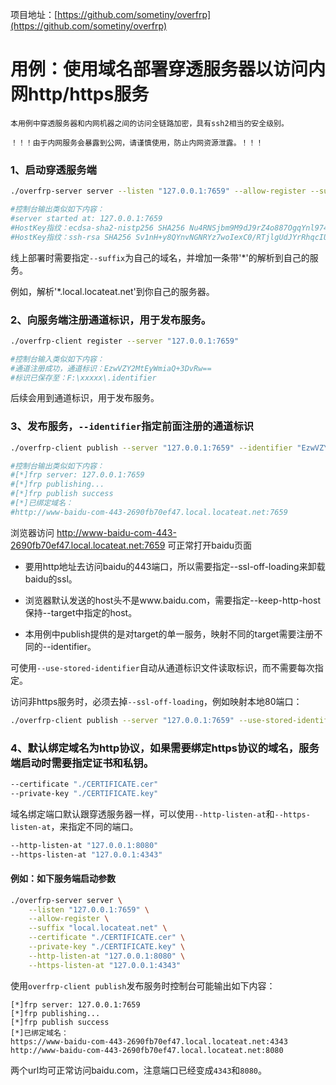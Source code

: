 项目地址：[https://github.com/sometiny/overfrp](https://github.com/sometiny/overfrp)
# 用例：使用域名部署穿透服务器以访问内网http/https服务
```
本用例中穿透服务器和内网机器之间的访问全链路加密，具有ssh2相当的安全级别。
 ```
 ```
 ！！！由于内网服务会暴露到公网，请谨慎使用，防止内网资源泄露。！！！
 ```

### 1、启动穿透服务端
```bash
./overfrp-server server --listen "127.0.0.1:7659" --allow-register --suffix "local.locateat.net"

#控制台输出类似如下内容：
#server started at: 127.0.0.1:7659
#HostKey指纹：ecdsa-sha2-nistp256 SHA256 Nu4RNSjbm9M9dJ9rZ4o887OgqYnl974gRVm+rBg3TKM
#HostKey指纹：ssh-rsa SHA256 Sv1nH+y8QYnvNGNRYz7woIexC0/RTjlgUdJYrRhqcIU

```
线上部署时需要指定`--suffix`为自己的域名，并增加一条带'*'的解析到自己的服务。

例如，解析'*.local.locateat.net'到你自己的服务器。

### 2、向服务端注册通道标识，用于发布服务。
```bash
./overfrp-client register --server "127.0.0.1:7659"

#控制台输入类似如下内容：
#通道注册成功，通道标识：EzwVZY2MtEyWmiaQ+3DvRw==
#标识已保存至：F:\xxxxx\.identifier
```
后续会用到通道标识，用于发布服务。

### 3、发布服务，`--identifier`指定前面注册的通道标识
```bash
./overfrp-client publish --server "127.0.0.1:7659" --identifier "EzwVZY2MtEyWmiaQ+3DvRw==" --target "www.baidu.com:443" --ssl-off-loading --keep-http-host

#控制台输出类似如下内容：
#[*]frp server: 127.0.0.1:7659
#[*]frp publishing...
#[*]frp publish success
#[*]已绑定域名：
#http://www-baidu-com-443-2690fb70ef47.local.locateat.net:7659
```

浏览器访问 http://www-baidu-com-443-2690fb70ef47.local.locateat.net:7659 可正常打开baidu页面

* 要用http地址去访问baidu的443端口，所以需要指定--ssl-off-loading来卸载baidu的ssl。

* 浏览器默认发送的host头不是www.baidu.com，需要指定--keep-http-host保持--target中指定的host。

* 本用例中publish提供的是对target的单一服务，映射不同的target需要注册不同的--identifier。 


可使用`--use-stored-identifier`自动从通道标识文件读取标识，而不需要每次指定。

访问非https服务时，必须去掉`--ssl-off-loading`，例如映射本地80端口：

```bash
./overfrp-client publish --server "127.0.0.1:7659" --use-stored-identifier --target "127.0.0.1:80"
```

### 4、默认绑定域名为http协议，如果需要绑定https协议的域名，服务端启动时需要指定证书和私钥。

```bash
--certificate "./CERTIFICATE.cer"
--private-key "./CERTIFICATE.key"
```
域名绑定端口默认跟穿透服务器一样，可以使用`--http-listen-at`和`--https-listen-at`，来指定不同的端口。

```bash
--http-listen-at "127.0.0.1:8080"
--https-listen-at "127.0.0.1:4343"
```

#### 例如：如下服务端启动参数
```bash
./overfrp-server server \
    --listen "127.0.0.1:7659" \
    --allow-register \
    --suffix "local.locateat.net" \
    --certificate "./CERTIFICATE.cer" \
    --private-key "./CERTIFICATE.key" \
    --http-listen-at "127.0.0.1:8080" \
    --https-listen-at "127.0.0.1:4343"
```

使用`overfrp-client publish`发布服务时控制台可能输出如下内容：
```
[*]frp server: 127.0.0.1:7659
[*]frp publishing...
[*]frp publish success
[*]已绑定域名：
https://www-baidu-com-443-2690fb70ef47.local.locateat.net:4343
http://www-baidu-com-443-2690fb70ef47.local.locateat.net:8080
```
两个url均可正常访问baidu.com，注意端口已经变成`4343`和`8080`。
